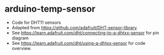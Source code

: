 # arduino-temp-sensor
- Code for DHT11 sensors
- Adapted from https://github.com/adafruit/DHT-sensor-library.
- See https://learn.adafruit.com/dht/connecting-to-a-dhtxx-sensor for pin diagram 
- See https://learn.adafruit.com/dht/using-a-dhtxx-sensor for code overview.


